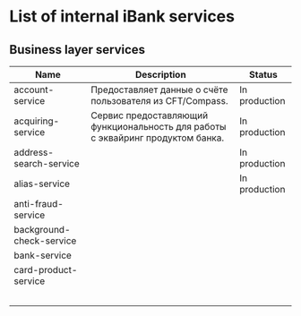 # List of internal iBank services

## Business layer services

|    Name                       |    Description                                                                        |    Status         |
|---                            |---                                                                                    |---                |
|   account-service             |   Предоставляет данные о счёте пользователя из CFT/Compass.                           |   In production   |
|   acquiring-service           |   Сервис предоставляющий функциональность для работы с эквайринг продуктом банка.     |   In production   |
|   address-search-service      |                                                                                       |   In production   |
|   alias-service               |   |   In production   |
|   anti-fraud-service          |
|   background-check-service    |
|   bank-service                |
|   card-product-service        |
|   |   |   |
|   |   |   |
|   |   |   |
|   |   |   |
|   |   |   |
